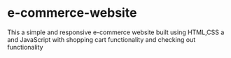 # e-commerce-website
This a simple and responsive e-commerce website built using HTML,CSS a and JavaScript with shopping cart functionality and checking out functionality 

